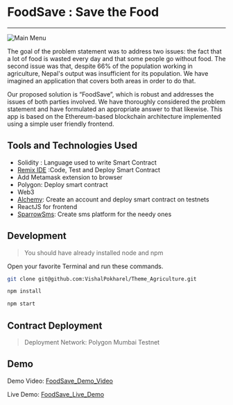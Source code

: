 # FoodSave : Save the Food
---
![Main Menu](https://cdn.discordapp.com/attachments/525698680293163019/1066654798075666533/logo.png)

The goal of the problem statement was to address two issues: the fact that a lot of food is wasted every day and that some people go without food. The second issue was that, despite 66% of the population working in agriculture, Nepal's output was insufficient for its population. We have imagined an application that covers both areas in order to do that. 

Our proposed solution is “FoodSave”, which is robust and addresses the issues of both parties involved. We have thoroughly considered the problem statement and have formulated an appropriate answer to that likewise. This app is based on the Ethereum-based blockchain architecture implemented using a simple user friendly frontend.

## Tools and Technologies Used

- Solidity : Language used to write Smart Contract
- [Remix IDE](https://remix.ethereum.org) :Code, Test and Deploy Smart Contract
- Add Metamask extension to browser
- Polygon: Deploy smart contract 
- Web3
- [Alchemy](https://infura.io/): Create an account and deploy smart contract on testnets
- ReactJS for frontend
- [SparrowSms](https://docs.sparrowsms.com/): Create sms platform for the needy ones


## Development
> You should have already installed node and npm 


Open your favorite Terminal and run these commands.

```sh
git clone git@github.com:VishalPokharel/Theme_Agriculture.git
```

```sh
npm install
```

```sh
npm start
```
## Contract Deployment
> Deployment Network: Polygon Mumbai Testnet


## Demo
Demo Video: [FoodSave_Demo_Video](https://youtu.be/9VkuGBpeaOs)


Live Demo: [FoodSave_Live_Demo](https://vertexhacks-3gh3.vercel.app/)



